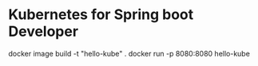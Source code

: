 # Kubernetes for Spring boot Developer
docker image build -t "hello-kube" .
docker run -p 8080:8080 hello-kube